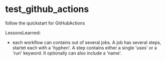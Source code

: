 # test_github_actions
follow the quickstart for GitHubActions

LessonsLearned:
- each workflow can contains out of several jobs. A job has several steps, startet each with a 'hyphen'. A step contains either a single 'uses' or a 'run' keyword. It optionally can also include a 'name'.

    
